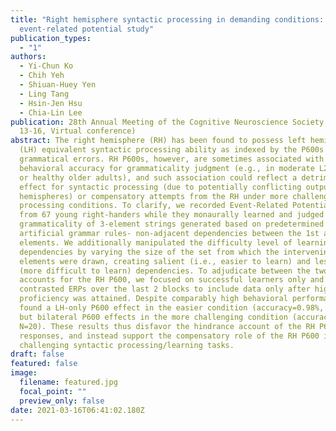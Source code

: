```yaml
---
title: "Right hemisphere syntactic processing in demanding conditions: An
  event-related potential study"
publication_types:
  - "1"
authors:
  - Yi-Chun Ko
  - Chih Yeh
  - Shiuan-Huey Yen
  - Ling Tang
  - Hsin-Jen Hsu
  - Chia-Lin Lee
publication: 28th Annual Meeting of the Cognitive Neuroscience Society. (March
  13-16, Virtual conference)
abstract: The right hemisphere (RH) has been found to possess left hemisphere
  (LH) equivalent syntactic processing ability as indexed by the P600s to some
  grammatical errors. RH P600s, however, are sometimes associated with lower
  behavioral accuracy for grammaticality judgment (e.g., in moderate L2 learners
  or healthy older adults), and such association could reflect a detrimental
  effect for syntactic processing (due to potentially conflicting outputs across
  hemispheres) or compensatory attempts from the RH under more challenging
  processing conditions. To clarify, we recorded Event-Related Potentials (ERPs)
  from 67 young right-handers while they monaurally learned and judged the
  grammaticality of 3-element strings generated based on predetermined
  artificial grammar rules- non-adjacent dependencies between the 1st and last
  elements. We additionally manipulated the difficulty level of learning these
  dependencies by varying the size of the set from which the intervening 2nd
  elements were drawn, creating salient (i.e., easier to learn) and less salient
  (more difficult to learn) dependencies. To adjudicate between the two possible
  accounts for the RH P600, we focused on successful learners only and
  contrasted ERPs over the last 2 blocks to include data only after high
  proficiency was attained. Despite comparably high behavioral performance, we
  found a LH-only P600 effect in the easier condition (accuracy=0.98%, N=20),
  but bilateral P600 effects in the more challenging condition (accuracy=0.98%,
  N=20). These results thus disfavor the hindrance account of the RH P600
  responses, and instead support the compensatory role of the RH P600 in
  challenging syntactic processing/learning tasks.
draft: false
featured: false
image:
  filename: featured.jpg
  focal_point: ""
  preview_only: false
date: 2021-03-16T06:41:02.180Z
---
```

